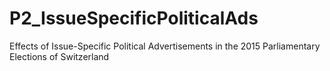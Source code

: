 # P2_IssueSpecificPoliticalAds
 Effects of Issue-Specific Political Advertisements in the 2015 Parliamentary Elections of Switzerland
